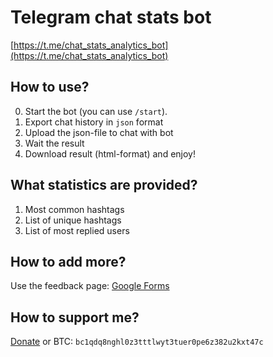 # Telegram chat stats bot
[https://t.me/chat_stats_analytics_bot](https://t.me/chat_stats_analytics_bot)

## How to use?
0. Start the bot (you can use `/start`).
1. Export chat history in `json` format
2. Upload the json-file to chat with bot
3. Wait the result
4. Download result (html-format) and enjoy!

## What statistics are provided?
1. Most common hashtags
2. List of unique hashtags
3. List of most replied users


## How to add more?
Use the feedback page: [Google Forms](https://forms.gle/oDhqB5GET79VFiat9)


## How to support me?
[Donate](https://www.donationalerts.com/r/infnetdanpro) or BTC: `bc1qdq8nghl0z3tttlwyt3tuer0pe6z382u2kxt47c`
